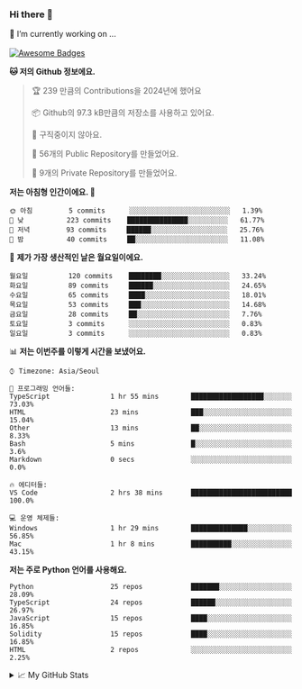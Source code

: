 ### Hi there 👋 
🔭 I’m currently working on ... </br></br>
[![Awesome Badges](https://img.shields.io/badge/Introduce-EN-green.svg)](https://github.com/tlatkdgus1/tlatkdgus1/blob/main/README.md.en)

<!--START_SECTION:waka-->
**🐱 저의 Github 정보에요.** 

> 🏆 239 만큼의 Contributions을 2024년에 했어요
 > 
> 📦 Github의 97.3 kB만큼의 저장소를 사용하고 있어요. 
 > 
> 🚫 구직중이지 않아요.
 > 
> 📜 56개의 Public Repository를 만들었어요. 
 > 
> 🔑 9개의 Private Repository를 만들었어요.  

**저는 아침형 인간이에요. 🐤** 

```text
🌞 아침         5 commits      ░░░░░░░░░░░░░░░░░░░░░░░░░   1.39% 
🌆 낮　         223 commits    ███████████████░░░░░░░░░░   61.77% 
🌃 저녁         93 commits     ██████░░░░░░░░░░░░░░░░░░░   25.76% 
🌙 밤　         40 commits     ██░░░░░░░░░░░░░░░░░░░░░░░   11.08%

```
📅 **제가 가장 생산적인 날은 월요일이에요.** 

```text
월요일          120 commits    ████████░░░░░░░░░░░░░░░░░   33.24% 
화요일          89 commits     ██████░░░░░░░░░░░░░░░░░░░   24.65% 
수요일          65 commits     ████░░░░░░░░░░░░░░░░░░░░░   18.01% 
목요일          53 commits     ███░░░░░░░░░░░░░░░░░░░░░░   14.68% 
금요일          28 commits     ██░░░░░░░░░░░░░░░░░░░░░░░   7.76% 
토요일          3 commits      ░░░░░░░░░░░░░░░░░░░░░░░░░   0.83% 
일요일          3 commits      ░░░░░░░░░░░░░░░░░░░░░░░░░   0.83%

```


📊 **저는 이번주를 이렇게 시간을 보냈어요.** 

```text
⌚︎ Timezone: Asia/Seoul

💬 프로그래밍 언어들: 
TypeScript               1 hr 55 mins        ██████████████████░░░░░░░   73.03% 
HTML                     23 mins             ███░░░░░░░░░░░░░░░░░░░░░░   15.04% 
Other                    13 mins             ██░░░░░░░░░░░░░░░░░░░░░░░   8.33% 
Bash                     5 mins              █░░░░░░░░░░░░░░░░░░░░░░░░   3.6% 
Markdown                 0 secs              ░░░░░░░░░░░░░░░░░░░░░░░░░   0.0%

🔥 에디터들: 
VS Code                  2 hrs 38 mins       █████████████████████████   100.0%

💻 운영 체제들: 
Windows                  1 hr 29 mins        ██████████████░░░░░░░░░░░   56.85% 
Mac                      1 hr 8 mins         ██████████░░░░░░░░░░░░░░░   43.15%

```

**저는 주로 Python 언어를 사용해요.** 

```text
Python                   25 repos            ███████░░░░░░░░░░░░░░░░░░   28.09% 
TypeScript               24 repos            ██████░░░░░░░░░░░░░░░░░░░   26.97% 
JavaScript               15 repos            ████░░░░░░░░░░░░░░░░░░░░░   16.85% 
Solidity                 15 repos            ████░░░░░░░░░░░░░░░░░░░░░   16.85% 
HTML                     2 repos             ░░░░░░░░░░░░░░░░░░░░░░░░░   2.25%

```



<!--END_SECTION:waka-->

<details>
<summary>📈 My GitHub Stats</summary>
<p align="center"> <img src="https://github-readme-stats.vercel.app/api?username=tlatkdgus1&show_icons=true" alt="tlatkdgus1" />
</details>
